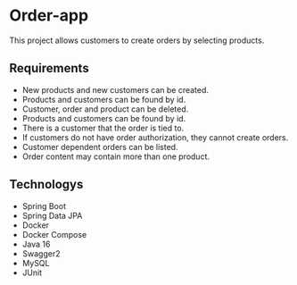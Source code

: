 # Order-app
This project allows customers to create orders by selecting products.

## Requirements
- New products and new customers can be created.
- Products and customers can be found by id.
- Customer, order and product can be deleted.
- Products and customers can be found by id.
- There is a customer that the order is tied to.
- If customers do not have order authorization, they cannot create orders.
- Customer dependent orders can be listed.
- Order content may contain more than one product.

## Technologys
- Spring Boot
- Spring Data JPA
- Docker
- Docker Compose
- Java 16
- Swagger2
- MySQL
- JUnit
